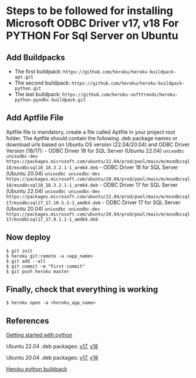 # Steps to be followed for installing Microsoft ODBC Driver v17, v18 For PYTHON For Sql Server on Ubuntu
## Add Buildpacks
- The first buildpack: `https://github.com/heroku/heroku-buildpack-apt.git`
- The second buildpack: `https://github.com/heroku/heroku-buildpack-python.git`
- The last buildpack: `https://github.com/heroku-softtrends/heroku-python-pyodbc-buildpack.git`

## Add Aptfile File
Aptfile file is mandatory, create a file called Aptfile in your project root folder. The Aptfile should contain the following .deb package names or download urls based on Ubuntu OS version (22.04/20.04) and ODBC Driver Version (18/17):
	- ODBC Driver 18 for SQL Server (Ubuntu 22.04)
			`unixodbc
			unixodbc-dev https://packages.microsoft.com/ubuntu/22.04/prod/pool/main/m/msodbcsql18/msodbcsql18_18.3.2.1-1_arm64.deb`
	- ODBC Driver 18 for SQL Server (Ubuntu 20.04)
			`unixodbc
			unixodbc-dev https://packages.microsoft.com/ubuntu/20.04/prod/pool/main/m/msodbcsql18/msodbcsql18_18.3.2.1-1_arm64.deb`
	- ODBC Driver 17 for SQL Server (Ubuntu 22.04)
			`unixodbc
			unixodbc-dev https://packages.microsoft.com/ubuntu/22.04/prod/pool/main/m/msodbcsql17/msodbcsql17_17.10.5.1-1_amd64.deb`
	- ODBC Driver 17 for SQL Server (Ubuntu 20.04)
			`unixodbc
			unixodbc-dev	https://packages.microsoft.com/ubuntu/20.04/prod/pool/main/m/msodbcsql17/msodbcsql17_17.9.1.1-1_amd64.deb`
			
## Now deploy
```
$ git init
$ heroku git:remote -a <app_name>
$ git add --all
$ git commit -m "First commit"
$ git push heroku master
``` 

## Finally, check that everything is working
```
$ heroku open -a <heroku_app_name>
```

## References
[Getting started with python](https://devcenter.heroku.com/articles/getting-started-with-python?singlepage=true)

Ubuntu 22.04 .deb packages: [v17](https://packages.microsoft.com/ubuntu/22.04/prod/pool/main/m/msodbcsql17), [v18](https://packages.microsoft.com/ubuntu/22.04/prod/pool/main/m/msodbcsql18)

Ubuntu 20.04 .deb packages: [v17](https://packages.microsoft.com/ubuntu/22.04/prod/pool/main/m/msodbcsql17), [v18](https://packages.microsoft.com/ubuntu/22.04/prod/pool/main/m/msodbcsql18)

[Heroku python buildpack](https://github.com/heroku/heroku-buildpack-python)